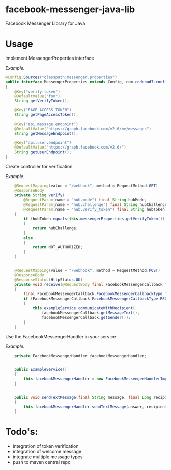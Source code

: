 # facebook-messenger-java-lib
Facebook Messenger Library for Java

# Usage
Implement MessengerProperties interface

*Example:*
```java
@Config.Sources("classpath:messenger.properties")
public interface MessengerProperties extends Config, com.codebud7.config.MessengerProperties
{
    @Key("verify.token")
    @DefaultValue("foo")
    String getVerifyToken();

    @Key("PAGE_ACCESS_TOKEN")
    String getPageAccessToken();

    @Key("api.message.endpoint")
    @DefaultValue("https://graph.facebook.com/v2.6/me/messages")
    String getMessageEndpoint();

    @Key("api.user.endpoint")
    @DefaultValue("https://graph.facebook.com/v2.6/")
    String getUserEndpoint();
}
```

Create controller for verification

*Example:*
```java
    @RequestMapping(value = "/webhook", method = RequestMethod.GET)
    @ResponseBody
    private String verify(
        @RequestParam(name = "hub.mode") final String hubMode,
        @RequestParam(name = "hub.challenge") final String hubChallenge,
        @RequestParam(name = "hub.verify_token") final String hubToken)
    {
        if (hubToken.equals(this.messengerProperties.getVerifyToken()))
        {
            return hubChallenge;
        }
        else
        {
            return NOT_AUTHORIZED;
        }
    }


    @RequestMapping(value = "/webhook", method = RequestMethod.POST)
    @ResponseBody
    @ResponseStatus(HttpStatus.OK)
    private void receive(@RequestBody final FacebookMessengerCallback facebookMessengerCallback)
    {
        final FacebookMessengerCallback.FacebookMessengerCallbackType facebookMessengerCallbackType = facebookMessengerCallback.getType();
        if (FacebookMessengerCallback.FacebookMessengerCallbackType.RECEIVED.equals(facebookMessengerCallbackType))
        {
            this.exampleService.communicateWithRecipient(
                facebookMessengerCallback.getMessageText(),
                facebookMessengerCallback.getSender());
        }
    }
```

Use the FacebookMessengerHandler in your service 

*Example:*
```java
    private FacebookMessengerHandler facebookMessengerHandler;


    public ExampleService()
    {
        this.facebookMessengerHandler = new FacebookMessengerHandlerImpl(ConfigFactory.create(MessengerProperties.class, System.getenv()));
    }


    public void sendTextMessage(final String message, final Long recipientId)
    {
        this.facebookMessengerHandler.sendTextMessage(answer, recipientId);
    }
```

# Todo's:
* integration of token verification
* integration of welcome message
* integrate multiple message types
* push to maven central repo
